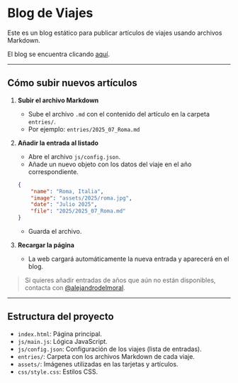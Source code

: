 # Blog de Viajes

Este es un blog estático para publicar artículos de viajes usando archivos Markdown.

El blog se encuentra clicando [aquí](https://alejandrodelmoral.github.io/viajes-mundo/).

---

## Cómo subir nuevos artículos

1. **Subir el archivo Markdown**

   - Sube el archivo `.md` con el contenido del artículo en la carpeta `entries/`.
   - Por ejemplo: `entries/2025_07_Roma.md`

2. **Añadir la entrada al listado**

   - Abre el archivo `js/config.json`.
   - Añade un nuevo objeto con los datos del viaje en el año correspondiente.

    ```json
    {
        "name": "Roma, Italia",
        "image": "assets/2025/roma.jpg",
        "date": "Julio 2025",
        "file": "2025/2025_07_Roma.md"
    }
    ```

    - Guarda el archivo.

3. **Recargar la página**

    - La web cargará automáticamente la nueva entrada y aparecerá en el blog.

> Si quieres añadir entradas de años que aún no están disponibles, contacta con [@alejandrodelmoral](https://github.com/alejandrodelmoral).

---

## Estructura del proyecto

- `index.html`: Página principal.
- `js/main.js`: Lógica JavaScript.
- `js/config.json`: Configuración de los viajes (lista de entradas).
- `entries/`: Carpeta con los archivos Markdown de cada viaje.
- `assets/`: Imágenes utilizadas en las tarjetas y artículos.
- `css/style.css`: Estilos CSS.
